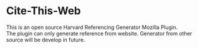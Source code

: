 # Cite-This-Web

This is an open source Harvard Referencing Generator Mozilla Plugin. <br />
The plugin can only generate reference from website. Generator from other source will be develop in future.
